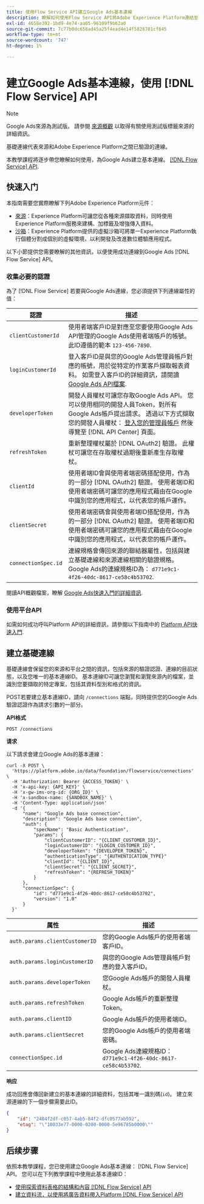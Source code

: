 ```yaml
---
title: 使用Flow Service API建立Google Ads基本連線
description: 瞭解如何使用Flow Service API將Adobe Experience Platform連結至Google Ads。
exl-id: 4658e392-1bd9-4e74-aa05-96109f9b62a0
source-git-commit: 7c77b0dc658ad45a25f4ead4e14f5826701cf645
workflow-type: tm+mt
source-wordcount: '747'
ht-degree: 1%

---
```


# 建立Google Ads基本連線，使用 [!DNL Flow Service] API

>[!NOTE]
>
>Google Ads來源為測試版。 請參閱 [來源概觀](../../../../home.md#terms-and-conditions) 以取得有關使用測試版標籤來源的詳細資訊。

基礎連線代表來源和Adobe Experience Platform之間已驗證的連線。

本教學課程將逐步帶您瞭解如何使用，為Google Ads建立基本連線。 [[!DNL Flow Service] API](https://www.adobe.io/experience-platform-apis/references/flow-service/).

## 快速入门

本指南需要您實際瞭解下列Adobe Experience Platform元件：

* [來源](../../../../home.md)：Experience Platform可讓您從各種來源擷取資料，同時使用Experience Platform服務來建構、加標籤及增強傳入資料。
* [沙箱](../../../../../sandboxes/home.md)：Experience Platform提供的虛擬沙箱可將單一Experience Platform執行個體分割成個別的虛擬環境，以利開發及改進數位體驗應用程式。

以下小節提供您需要瞭解的其他資訊，以便使用成功連線到Google Ads [!DNL Flow Service] API。

### 收集必要的認證

為了 [!DNL Flow Service] 若要與Google Ads連線，您必須提供下列連線屬性的值：

| 認證 | 描述 |
| ---------- | ----------- |
| `clientCustomerId` | 使用者端客戶ID是對應至您要使用Google Ads API管理的Google Ads使用者端帳戶的帳號。 此ID遵循的範本 `123-456-7890`. |
| `loginCustomerId` | 登入客戶ID是與您的Google Ads管理員帳戶對應的帳號，用於從特定的作業客戶擷取報表資料。 如需登入客戶ID的詳細資訊，請閱讀 [Google Ads API檔案](https://developers.google.com/google-ads/api/docs/migration/login-customer-id). |
| `developerToken` | 開發人員權杖可讓您存取Google Ads API。 您可以使用相同的開發人員Token，對所有Google Ads帳戶提出請求。 透過以下方式擷取您的開發人員權杖： [登入您的管理員帳戶](https://ads.google.com/home/tools/manager-accounts/) 然後導覽至 [!DNL API Center] 頁面。 |
| `refreshToken` | 重新整理權杖屬於 [!DNL OAuth2] 驗證。 此權杖可讓您在存取權杖過期後重新產生存取權杖。 |
| `clientId` | 使用者端ID會與使用者端密碼搭配使用，作為的一部分 [!DNL OAuth2] 驗證。 使用者端ID和使用者端密碼可讓您的應用程式藉由在Google中識別您的應用程式，以代表您的帳戶運作。 |
| `clientSecret` | 使用者端密碼會與使用者端ID搭配使用，作為的一部分 [!DNL OAuth2] 驗證。 使用者端ID和使用者端密碼可讓您的應用程式藉由在Google中識別您的應用程式，以代表您的帳戶運作。 |
| `connectionSpec.id` | 連線規格會傳回來源的聯結器屬性，包括與建立基礎連線和來源連線相關的驗證規格。 Google Ads的連線規格ID為： `d771e9c1-4f26-40dc-8617-ce58c4b53702`. |

閱讀API概觀檔案，瞭解 [Google Ads快速入門的詳細資訊](https://developers.google.com/google-ads/api/docs/first-call/overview).

### 使用平台API

如需如何成功呼叫Platform API的詳細資訊，請參閱以下指南中的 [Platform API快速入門](../../../../../landing/api-guide.md).

## 建立基礎連線

基礎連線會保留您的來源和平台之間的資訊，包括來源的驗證認證、連線的目前狀態，以及您唯一的基本連線ID。 基本連線ID可讓您瀏覽和瀏覽來源內的檔案，並識別您要擷取的特定專案，包括其資料型別和格式的資訊。

POST若要建立基本連線ID，請向 `/connections` 端點，同時提供您的Google Ads驗證認證作為請求引數的一部分。

**API格式**

```https
POST /connections
```

**请求**

以下請求會建立Google Ads的基本連線：

```shell
curl -X POST \
  'https://platform.adobe.io/data/foundation/flowservice/connections' \
  -H 'Authorization: Bearer {ACCESS_TOKEN}' \
  -H 'x-api-key: {API_KEY}' \
  -H 'x-gw-ims-org-id: {ORG_ID}' \
  -H 'x-sandbox-name: {SANDBOX_NAME}' \
  -H 'Content-Type: application/json'
  -d '{
      "name": "Google Ads base connection",
      "description": "Google Ads base connection",
      "auth": {
          "specName": "Basic Authentication",
          "params": {
              "clientCustomerID": "{CLIENT_CUSTOMER_ID}",
              "loginCustomerID": "{LOGIN_CUSTOMER_ID}",
              "developerToken": "{DEVELOPER_TOKEN}",
              "authenticationType": "{AUTHENTICATION_TYPE}"
              "clientId": "{CLIENT_ID}",
              "clientSecret": "{CLIENT_SECRET}",
              "refreshToken": "{REFRESH_TOKEN}"
          }
      },
      "connectionSpec": {
          "id": "d771e9c1-4f26-40dc-8617-ce58c4b53702",
          "version": "1.0"
      }
  }'
```

| 属性 | 描述 |
| --------- | ----------- |
| `auth.params.clientCustomerID` | 您的Google Ads帳戶的使用者端客戶ID。 |
| `auth.params.loginCustomerID` | 與您的Google Ads管理員帳戶對應的登入客戶ID。 |
| `auth.params.developerToken` | 您Google Ads帳戶的開發人員權杖。 |
| `auth.params.refreshToken` | Google Ads帳戶的重新整理Token。 |
| `auth.params.clientID` | Google Ads帳戶的使用者端ID。 |
| `auth.params.clientSecret` | 您的Google Ads帳戶的使用者端密碼。 |
| `connectionSpec.id` | Google Ads連線規格ID： `d771e9c1-4f26-40dc-8617-ce58c4b53702`. |

**响应**

成功回應會傳回新建立的基本連線的詳細資料，包括其唯一識別碼(`id`)。 建立來源連線的下一個步驟需要此ID。

```json
{
    "id": "2484f2df-c057-4ab5-84f2-dfc0577ab592",
    "etag": "\"10033e77-0000-0200-0000-5e96785b0000\""
}
```

## 后续步骤

依照本教學課程，您已使用建立Google Ads基本連線： [!DNL Flow Service] API。 您可以在下列教學課程中使用此基本連線ID：

* [使用探索資料表格的結構和內容 [!DNL Flow Service] API](../../explore/tabular.md)
* [建立資料流，以使用將廣告資料帶入Platform [!DNL Flow Service] API](../../collect/advertising.md)
